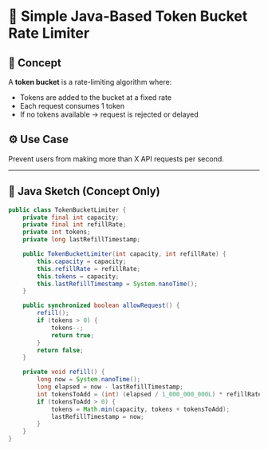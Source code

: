 # 🧱 Simple Java-Based Token Bucket Rate Limiter

## 🧠 Concept

A **token bucket** is a rate-limiting algorithm where:

- Tokens are added to the bucket at a fixed rate
- Each request consumes 1 token
- If no tokens available → request is rejected or delayed

## ⚙️ Use Case

Prevent users from making more than X API requests per second.

---

## 🧪 Java Sketch (Concept Only)

```java
public class TokenBucketLimiter {
    private final int capacity;
    private final int refillRate;
    private int tokens;
    private long lastRefillTimestamp;

    public TokenBucketLimiter(int capacity, int refillRate) {
        this.capacity = capacity;
        this.refillRate = refillRate;
        this.tokens = capacity;
        this.lastRefillTimestamp = System.nanoTime();
    }

    public synchronized boolean allowRequest() {
        refill();
        if (tokens > 0) {
            tokens--;
            return true;
        }
        return false;
    }

    private void refill() {
        long now = System.nanoTime();
        long elapsed = now - lastRefillTimestamp;
        int tokensToAdd = (int) (elapsed / 1_000_000_000L) * refillRate;
        if (tokensToAdd > 0) {
            tokens = Math.min(capacity, tokens + tokensToAdd);
            lastRefillTimestamp = now;
        }
    }
}
```
